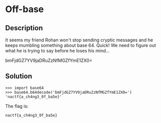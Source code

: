 # Off-base

## Description
It seems my friend Rohan won't stop sending cryptic messages and he keeps mumbling something about base 64. Quick! We need to figure out what he is trying to say before he loses his mind...

bmFjdGZ7YV9jaDRuZzNfMGZfYmE1ZX0=

## Solution

```
>>> import base64
>>> base64.b64decode('bmFjdGZ7YV9jaDRuZzNfMGZfYmE1ZX0=')
'nactf{a_ch4ng3_0f_ba5e}'
```

The flag is:
```
nactf{a_ch4ng3_0f_ba5e}
```
